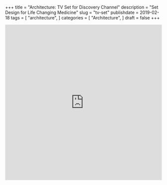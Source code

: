 +++
title = "Architecture: TV Set for Discovery Channel"
description = "Set Design for Life Changing Medicine"
slug = "tv-set"
publishdate = 2019-02-18
tags = [
    "architecture",
]
categories = [
    "Architecture",
]
draft = false
+++

<iframe src="https://e.issuu.com/anonymous-embed.html?u=guitalarico&d=life_changing_medicine_set_pages_1e" style="border:none;width:100%;height:500px;" allowfullscreen></iframe>
